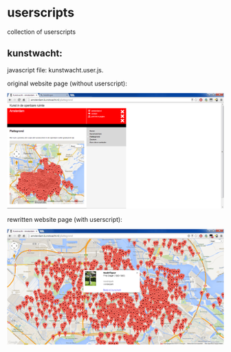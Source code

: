 userscripts
===========

collection of userscripts

kunstwacht:
-----------

javascript file: kunstwacht.user.js. 

original website page (without userscript):

![original website page (without userscript)](https://github.com/amsdams/userscripts/blob/master/kunstwacht-user-js-without-userscript.png "original website page (without userscript)")

rewritten website page (with userscript):

![rewritten website page (with userscript)](https://github.com/amsdams/userscripts/blob/master/kunstwacht-user-js-with-userscript.png "rewritten website page (with userscript)")

